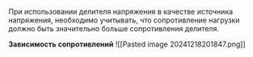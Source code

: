 При использовании делителя напряжения в качестве источника напряжения, необходимо учитывать, что сопротивление нагрузки должно быть значительно больше сопротивления делителя.

**Зависимость сопротивлений**
![[Pasted image 20241218201847.png]]